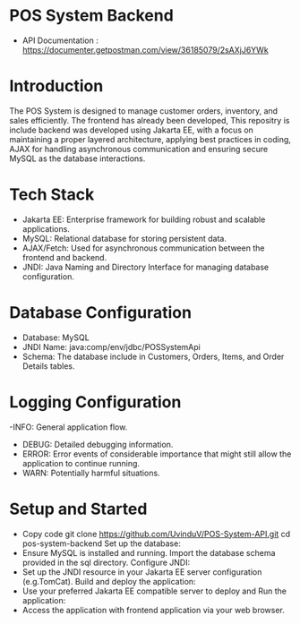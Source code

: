 # POS System Backend 


- API Documentation : https://documenter.getpostman.com/view/36185079/2sAXjJ6YWk

# Introduction

The POS System is designed to manage customer orders, inventory, and sales efficiently. The frontend has already been developed, This repositry is include backend was developed using Jakarta EE, with a focus on maintaining a proper layered architecture, applying best practices in coding, AJAX for handling asynchronous communication and ensuring secure MySQL as the database interactions.

# Tech Stack 

- Jakarta EE: Enterprise framework for building robust and scalable applications. 
- MySQL: Relational database for storing persistent data.
- AJAX/Fetch: Used for asynchronous communication between the frontend and backend. 
- JNDI: Java Naming and Directory Interface for managing database configuration.

# Database Configuration

- Database: MySQL
- JNDI Name: java:comp/env/jdbc/POSSystemApi
- Schema: The database include in Customers, Orders, Items, and Order Details tables.

# Logging Configuration

-INFO: General application flow.
- DEBUG: Detailed debugging information.
- ERROR: Error events of considerable importance that might still allow the application to continue running.
- WARN: Potentially harmful situations.

# Setup and Started
- Copy code git clone https://github.com/UvinduV/POS-System-API.git cd pos-system-backend Set up the database:
- Ensure MySQL is installed and running. Import the database schema provided in the sql directory. Configure JNDI:
- Set up the JNDI resource in your Jakarta EE server configuration (e.g.TomCat). Build and deploy the application:
- Use your preferred Jakarta EE compatible server to deploy and Run the application:
- Access the application with frontend application via your web browser.




